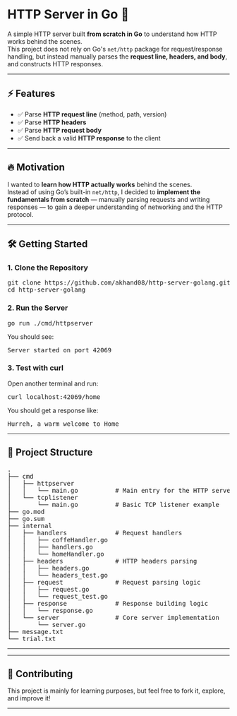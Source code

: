 <!DOCTYPE html>
<html lang="en">
<head>
  <meta charset="UTF-8">
  
</head>
<body>

<h1>HTTP Server in Go 🚀</h1>

<p>
  A simple HTTP server built <b>from scratch in Go</b> to understand how HTTP works behind the scenes.<br>
  This project does not rely on Go's <code>net/http</code> package for request/response handling, but instead manually parses the 
  <b>request line, headers, and body</b>, and constructs HTTP responses.
</p>

<hr>



<h2>⚡ Features</h2>
<ul>
  <li>✅ Parse <b>HTTP request line</b> (method, path, version)</li>
  <li>✅ Parse <b>HTTP headers</b></li>
  <li>✅ Parse <b>HTTP request body</b></li>
  <li>✅ Send back a valid <b>HTTP response</b> to the client</li>
</ul>

<hr>

<h2>🔥 Motivation</h2>
<p>
  I wanted to <b>learn how HTTP actually works</b> behind the scenes.<br>
  Instead of using Go’s built-in <code>net/http</code>, I decided to <b>implement the fundamentals from scratch</b> — 
  manually parsing requests and writing responses — to gain a deeper understanding of networking and the HTTP protocol.
</p>

<hr>



<h2>🛠️ Getting Started</h2>

<h3>1. Clone the Repository</h3>
<pre>
git clone https://github.com/akhand08/http-server-golang.git
cd http-server-golang
</pre>

<h3>2. Run the Server</h3>
<pre>
go run ./cmd/httpserver
</pre>

<p>You should see:</p>
<pre>
Server started on port 42069
</pre>

<h3>3. Test with curl</h3>
<p>Open another terminal and run:</p>
<pre>
curl localhost:42069/home
</pre>

<p>You should get a response like:</p>
<pre>
Hurreh, a warm welcome to Home
</pre>

<hr>

<h2>📂 Project Structure</h2>

<pre>
.
├── cmd
│   ├── httpserver
│   │   └── main.go          # Main entry for the HTTP server
│   └── tcplistener
│       └── main.go          # Basic TCP listener example
├── go.mod
├── go.sum
├── internal
│   ├── handlers             # Request handlers
│   │   ├── coffeHandler.go
│   │   ├── handlers.go
│   │   └── homeHandler.go
│   ├── headers              # HTTP headers parsing
│   │   ├── headers.go
│   │   └── headers_test.go
│   ├── request              # Request parsing logic
│   │   ├── request.go
│   │   └── request_test.go
│   ├── response             # Response building logic
│   │   └── response.go
│   └── server               # Core server implementation
│       └── server.go
├── message.txt
└── trial.txt
</pre>

<hr>
</pre>

<hr>

<h2>🤝 Contributing</h2>
<p>
  This project is mainly for learning purposes, but feel free to fork it, explore, and improve it!
</p>

<hr>



</body>
</html>
